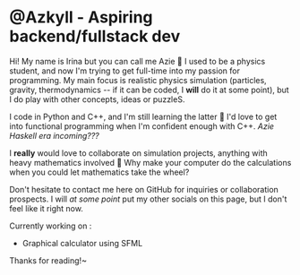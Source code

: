 # @Azkyll - Aspiring backend/fullstack dev

Hi! My name is Irina but you can call me Azie 🌸 I used to be a physics student, and now I'm trying to get full-time into my passion for programming.
My main focus is realistic physics simulation (particles, gravity, thermodynamics -- if it can be coded, I **will** do it at some point), but I do play with other concepts, ideas or puzzleS.

I code in Python and C++, and I'm still learning the latter 🌸 I'd love to get into functional programming when I'm confident enough with C++. _Azie Haskell era incoming???_

I **really** would love to collaborate on simulation projects, anything with heavy mathematics involved 🌸 Why make your computer do the calculations when you could let mathematics take the wheel?

Don't hesitate to contact me here on GitHub for inquiries or collaboration prospects. I will _at some point_ put my other socials on this page, but I don't feel like it right now.

Currently working on : 
 - Graphical calculator using SFML
   

Thanks for reading!~


<!---
Azkyll/Azkyll is a ✨ special ✨ repository because its `README.md` (this file) appears on your GitHub profile.
You can click the Preview link to take a look at your changes.
--->
